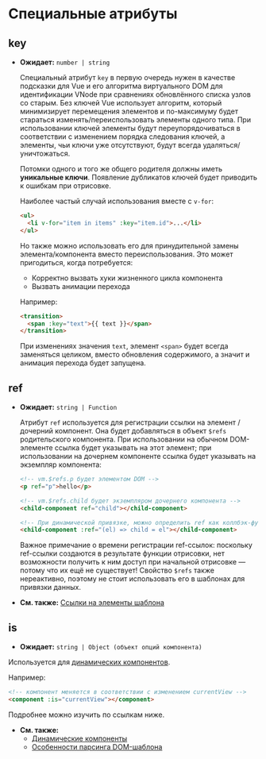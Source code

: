 # Специальные атрибуты

## key

- **Ожидает:** `number | string`

  Специальный атрибут `key` в первую очередь нужен в качестве подсказки для Vue и его алгоритма виртуального DOM для идентификации VNode при сравнениях обновлённого списка узлов со старым. Без ключей Vue использует алгоритм, который минимизирует перемещения элементов и по-максимуму будет стараться изменять/переиспользовать элементы одного типа. При использовании ключей элементы будут переупорядочиваться в соответствии с изменением порядка следования ключей, а элементы, чьи ключи уже отсутствуют, будут всегда удаляться/уничтожаться.

  Потомки одного и того же общего родителя должны иметь **уникальные ключи**. Появление дубликатов ключей будет приводить к ошибкам при отрисовке.

  Наиболее частый случай использования вместе с `v-for`:

  ```html
  <ul>
    <li v-for="item in items" :key="item.id">...</li>
  </ul>
  ```

  Но также можно использовать его для принудительной замены элемента/компонента вместо переиспользования. Это может пригодиться, когда потребуется:

  - Корректно вызвать хуки жизненного цикла компонента
  - Вызвать анимации перехода

  Например:

  ```html
  <transition>
    <span :key="text">{{ text }}</span>
  </transition>
  ```

  При изменениях значения `text`, элемент `<span>` будет всегда заменяться целиком, вместо обновления содержимого, а значит и анимация перехода будет запущена.

## ref

- **Ожидает:** `string | Function`

  Атрибут `ref` используется для регистрации ссылки на элемент / дочерний компонент. Она будет добавляться в объект `$refs` родительского компонента. При использовании на обычном DOM-элементе ссылка будет указывать на этот элемент; при использовании на дочернем компоненте ссылка будет указывать на экземпляр компонента:

  ```html
  <!-- vm.$refs.p будет элементом DOM -->
  <p ref="p">hello</p>

  <!-- vm.$refs.child будет экземпляром дочернего компонента -->
  <child-component ref="child"></child-component>

  <!-- При динамической привязке, можно определить ref как коллбэк-функцию, явно передавая элемент или экземпляр компонента -->
  <child-component :ref="(el) => child = el"></child-component>
  ```

  Важное примечание о времени регистрации ref-ссылок: поскольку ref-ссылки создаются в результате функции отрисовки, нет возможности получить к ним доступ при начальной отрисовке — потому что их ещё не существует! Свойство `$refs` также нереактивно, поэтому не стоит использовать его в шаблонах для привязки данных.

- **См. также:** [Ссылки на элементы шаблона](../guide/component-template-refs.md)

## is

- **Ожидает:** `string | Object (объект опций компонента)`

Используется для [динамических компонентов](../guide/component-dynamic-async.md).

Например:

```html
<!-- компонент меняется в соответствии с изменением currentView -->
<component :is="currentView"></component>
```

Подробнее можно изучить по ссылкам ниже.

- **См. также:**
  - [Динамические компоненты](../guide/component-dynamic-async.md)
  - [Особенности парсинга DOM-шаблона](../guide/component-basics.md#особенности-парсинга-dom-шаблона)
